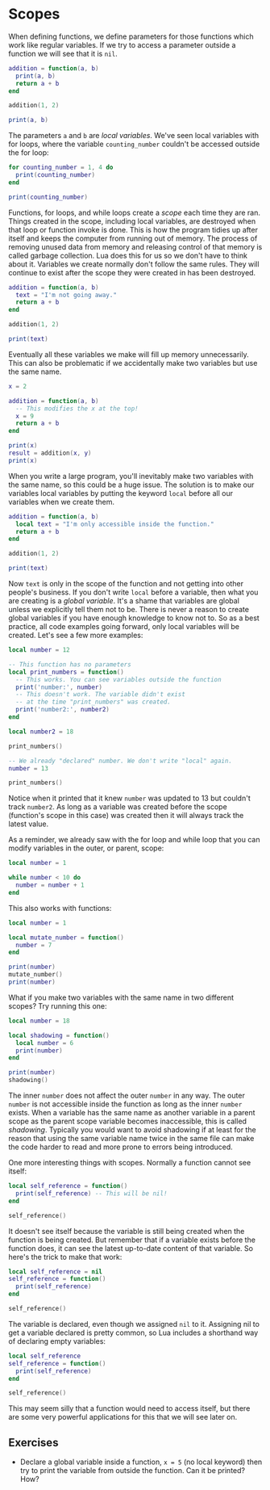 # Scopes

When defining functions, we define parameters for those functions which work like regular variables.
If we try to access a parameter outside a function we will see that it is `nil`.

```lua
addition = function(a, b)
  print(a, b)
  return a + b
end

addition(1, 2)

print(a, b)
```

The parameters `a` and `b` are *local variables*.
We've seen local variables with for loops, where the variable `counting_number` couldn't be accessed outside the for loop:

```lua
for counting_number = 1, 4 do
  print(counting_number)
end

print(counting_number)
```

Functions, for loops, and while loops create a *scope* each time they are ran.
Things created in the scope, including local variables, are destroyed when that loop or function invoke is done.
This is how the program tidies up after itself and keeps the computer from running out of memory.
The process of removing unused data from memory and releasing control of that memory is called garbage collection.
Lua does this for us so we don't have to think about it.
Variables we create normally don't follow the same rules.
They will continue to exist after the scope they were created in has been destroyed.

```lua
addition = function(a, b)
  text = "I'm not going away."
  return a + b
end

addition(1, 2)

print(text)
```

Eventually all these variables we make will fill up memory unnecessarily.
This can also be problematic if we accidentally make two variables but use the same name.

```lua
x = 2

addition = function(a, b)
  -- This modifies the x at the top!
  x = 9
  return a + b
end

print(x)
result = addition(x, y)
print(x)
```

When you write a large program, you'll inevitably make two variables with the same name, so this could be a huge issue.
The solution is to make our variables local variables by putting the keyword `local` before all our variables when we create them.

```lua
addition = function(a, b)
  local text = "I'm only accessible inside the function."
  return a + b
end

addition(1, 2)

print(text)
```

Now `text` is only in the scope of the function and not getting into other people's business.
If you don't write `local` before a variable, then what you are creating is a *global variable*.
It's a shame that variables are global unless we explicitly tell them not to be.
There is never a reason to create global variables if you have enough knowledge to know not to.
So as a best practice, all code examples going forward, only local variables will be created.
Let's see a few more examples:

```lua
local number = 12

-- This function has no parameters
local print_numbers = function()
  -- This works. You can see variables outside the function
  print('number:', number)
  -- This doesn't work. The variable didn't exist
  -- at the time "print_numbers" was created.
  print('number2:', number2)
end

local number2 = 18

print_numbers()

-- We already "declared" number. We don't write "local" again.
number = 13

print_numbers()
```

Notice when it printed that it knew `number` was updated to 13 but couldn't track `number2`.
As long as a variable was created before the scope (function's scope in this case) was created then it will always track the latest value.


As a reminder, we already saw with the for loop and while loop that you can modify variables in the outer, or parent, scope:

```lua
local number = 1

while number < 10 do
  number = number + 1
end
```

This also works with functions:

```lua
local number = 1

local mutate_number = function()
  number = 7
end

print(number)
mutate_number()
print(number)
```

What if you make two variables with the same name in two different scopes?
Try running this one:

```lua
local number = 18

local shadowing = function()
  local number = 6
  print(number)
end

print(number)
shadowing()
```

The inner `number` does not affect the outer `number` in any way.
The outer `number` is not accessible inside the function as long as the inner `number` exists.
When a variable has the same name as another variable in a parent scope as the parent scope variable becomes inaccessible, this is called *shadowing*.
Typically you would want to avoid shadowing if at least for the reason that using the same variable name twice in the same file can make the code harder to read and more prone to errors being introduced.


One more interesting things with scopes.
Normally a function cannot see itself:

```lua
local self_reference = function()
  print(self_reference) -- This will be nil!
end

self_reference()
```

It doesn't see itself because the variable is still being created when the function is being created.
But remember that if a variable exists before the function does, it can see the latest up-to-date content of that variable.
So here's the trick to make that work:

```lua
local self_reference = nil
self_reference = function()
  print(self_reference)
end

self_reference()
```

The variable is declared, even though we assigned `nil` to it.
Assigning nil to get a variable declared is pretty common, so Lua includes a shorthand way of declaring empty variables:

```lua
local self_reference
self_reference = function()
  print(self_reference)
end

self_reference()
```

This may seem silly that a function would need to access itself, but there are some very powerful applications for this that we will see later on.

## Exercises

- Declare a global variable inside a function, `x = 5` (no local keyword) then try to print the variable from outside the function. Can it be printed? How?
